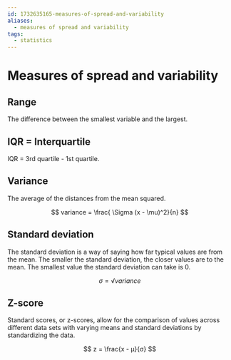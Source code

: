 ```yaml
---
id: 1732635165-measures-of-spread-and-variability
aliases:
  - measures of spread and variability
tags:
  - statistics
---
```


# Measures of spread and variability

## Range

The difference between the smallest variable and the largest.

## IQR = Interquartile

IQR = 3rd quartile - 1st quartile.

## Variance

The average of the distances from the mean squared.

$$
variance = \frac{ \Sigma (x - \mu)^2}{n}
$$
## Standard deviation

The standard deviation is a way of saying how far
typical values are from the mean. The smaller the standard deviation,
the closer values are to the mean. The smallest value the standard
deviation can take is 0.

$$
σ = √variance
$$

## Z-score

Standard scores, or z-scores, allow for the comparison of values
across different data sets with varying means and standard deviations
by standardizing the data.

$$
z = \frac{x - μ}{σ}
$$
